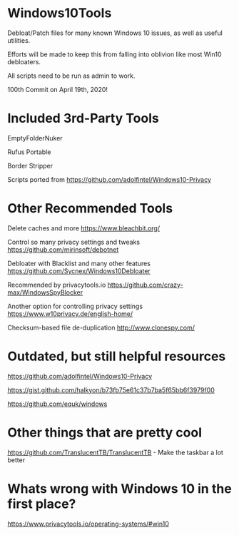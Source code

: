 # Windows10Tools
Debloat/Patch files for many known Windows 10 issues, as well as useful utilities.

Efforts will be made to keep this from falling into oblivion like most Win10 debloaters.

All scripts need to be run as admin to work.

100th Commit on April 19th, 2020!

# Included 3rd-Party Tools

EmptyFolderNuker

Rufus Portable

Border Stripper

Scripts ported from https://github.com/adolfintel/Windows10-Privacy

# Other Recommended Tools

Delete caches and more https://www.bleachbit.org/

Control so many privacy settings and tweaks https://github.com/mirinsoft/debotnet

Debloater with Blacklist and many other features https://github.com/Sycnex/Windows10Debloater

Recommended by privacytools.io https://github.com/crazy-max/WindowsSpyBlocker

Another option for controlling privacy settings https://www.w10privacy.de/english-home/

Checksum-based file de-duplication http://www.clonespy.com/

# Outdated, but still helpful resources

https://github.com/adolfintel/Windows10-Privacy

https://gist.github.com/halkyon/b73fb75e61c37b7ba5f65bb6f3979f00

https://github.com/equk/windows

# Other things that are pretty cool

https://github.com/TranslucentTB/TranslucentTB - Make the taskbar a lot better

# Whats wrong with Windows 10 in the first place?

https://www.privacytools.io/operating-systems/#win10
